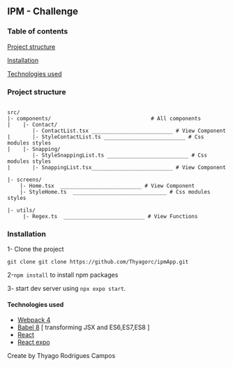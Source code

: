 

## IPM - Challenge

### Table of contents
[Project structure](#project-structure)

[Installation](#installation)

[Technologies used](#technologies-used)

### Project structure

````

src/
|- components/                                # All components
|    |- Contact/ 
        |- ContactList.tsx __________________________ # View Component
|       |- StyleContactList.ts __________________________ # Css modules styles
|    |- Snapping/ 
        |- StyleSnappingList.ts __________________________ # Css modules styles
|       |- SnappingList.tsx__________________________ # View Component

|- screens/      
    |- Home.tsx  __________________________ # View Component
    |- StyleHome.ts  ______________________________ # Css modules styles

|- utils/
     |- Regex.ts  __________________________ # View Functions
````


### Installation

1- Clone the project

`git clone git clone https://github.com/Thyagorc/ipmApp.git`

2-`npm install` to install npm packages

3- start dev server using `npx expo start`.

#### Technologies used

* [Webpack 4](https://github.com/webpack/webpack) 
* [Babel 8](https://github.com/babel/babel) [ transforming JSX and ES6,ES7,ES8 ]
* [React](https://github.com/facebook/react)
* [React expo](https://redux.js.org/)

Create by Thyago Rodrigues Campos
